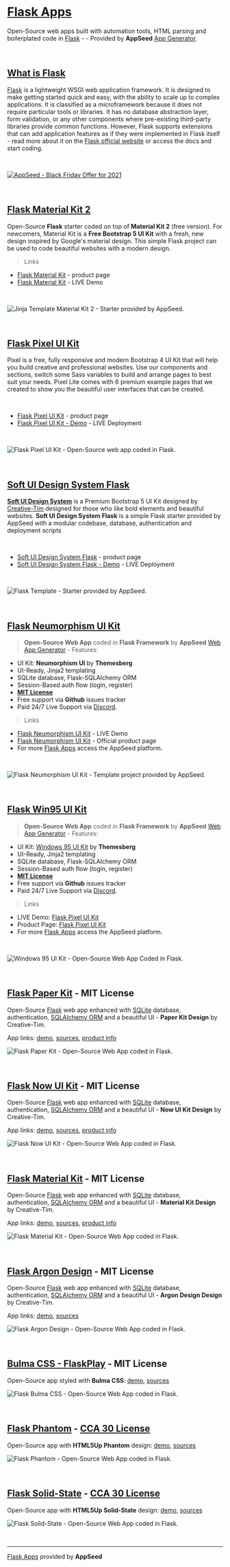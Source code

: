 # [Flask Apps](https://appseed.us/apps/flask-apps) 

Open-Source web apps built with automation tools, HTML parsing and boilerplated code in [Flask](https://palletsprojects.com/p/flask/) - - Provided by **AppSeed** [App Generator](https://appseed.us/app-generator).

<br />

## [What is Flask](https://docs.appseed.us/what-is/flask/)

[Flask](https://palletsprojects.com/p/flask/) is a lightweight WSGI web application framework. It is designed to make getting started quick and easy, with the ability to scale up to complex applications. It is classified as a microframework because it does not require particular tools or libraries. It has no database abstraction layer, form validation, or any other components where pre-existing third-party libraries provide common functions. However, Flask supports extensions that can add application features as if they were implemented in Flask itself - read more about it on the [Flask official website](https://palletsprojects.com/p/flask/) or access the docs and start coding.

<br />

[![AppSeed - Black Friday Offer for 2021 ](https://user-images.githubusercontent.com/51070104/143680027-6aa964c6-a4f6-4615-a839-ad2546c7a281.jpg)](https://appseed.us/bundles/black-friday)

<br />

## [Flask Material Kit 2](https://appseed.us/apps/flask-apps/flask-material-kit)

Open-Source **Flask** starter coded on top of **Material Kit 2** (free version). For newcomers, Material Kit is a **Free Bootstrap 5 UI Kit** with a fresh, new design inspired by Google's material design. This simple Flask project can be used to code beautiful websites with a modern design.

> Links

- [Flask Material Kit](https://appseed.us/apps/flask-apps/flask-material-kit) - product page
- [Flask Material Kit](https://flask-material-kit.appseed-srv1.com/) - LIVE Demo

<br />

![Jinja Template Material Kit 2 - Starter provided by AppSeed.](https://user-images.githubusercontent.com/51070104/139474054-a223e8e0-d441-4f9f-8237-627a77bdd49c.gif)

<br />

## [Flask Pixel UI Kit](https://appseed.us/apps/flask-apps/flask-pixel-bootstrap-uikit)

Pixel is a free, fully responsive and modern Bootstrap 4 UI Kit that will help you build creative and professional websites. Use our components and sections, switch some Sass variables to build and arrange pages to best suit your needs. Pixel Lite comes with 6 premium example pages that we created to show you the beautiful user interfaces that can be created.

<br />

- [Flask Pixel UI Kit](https://appseed.us/apps/flask-apps/flask-pixel-bootstrap-uikit) - product page
- [Flask Pixel UI Kit - Demo](https://flask-pixel-lite.appseed-srv1.com/) - LIVE Deployment

<br />

![Flask Pixel UI Kit - Open-Source web app coded in Flask.](https://raw.githubusercontent.com/app-generator/flask-pixel-bootstrap-uikit/master/media/flask-pixel-bootstrap-uikit-screen.png)

<br />

## [Soft UI Design System Flask](https://appseed.us/product/flask-soft-ui-design-system)

**[Soft UI Design System](https://appseed.us/ui-kit/soft-ui-design-system)** is a Premium Bootstrap 5 UI Kit designed by [Creative-Tim](https://bit.ly/3fKQZaL) designed for those who like bold elements and beautiful websites. **Soft UI Design System Flask**  is a simple Flask starter provided by AppSeed with a modular codebase, database, authentication and deployment scripts

<br />

- [Soft UI Design System Flask](https://appseed.us/product/flask-soft-ui-design-system) - product page
- [Soft UI Design System Flask - Demo](https://flask-soft-ui-free.appseed-srv1.com/) - LIVE Deployment

<br />

![Flask Template - Starter provided by AppSeed.](https://raw.githubusercontent.com/app-generator/flask-soft-ui-free/master/media/flask-soft-ui-free-screen.png)

<br /> 

## [Flask Neumorphism UI Kit](https://appseed.us/apps/flask-apps/flask-neumorphism-uikit)

> **Open-Source Web App** coded in **Flask Framework** by **AppSeed** [Web App Generator](https://appseed.us/app-generator) - Features:

- UI Kit: **Neumorphism UI** by **Themesberg**
- UI-Ready, Jinja2 templating
- SQLite database, Flask-SQLAlchemy ORM
- Session-Based auth flow (login, register)
- **[MIT License](https://github.com/app-generator/license-mit)**
- Free support via **Github** issues tracker
- Paid 24/7 Live Support via [Discord](https://discord.gg/fZC6hup).

> Links

- [Flask Neumorphism UI Kit](https://flask-neumorphism-uikit.appseed.us/) - LIVE Demo
- [Flask Neumorphism UI Kit](https://appseed.us/apps/flask-apps/flask-neumorphism-uikit) - Official product page
- For more [Flask Apps](https://appseed.us/apps/flask-apps/) access the AppSeed platform.

<br />

![Flask Neumorphism UI Kit - Template project provided by AppSeed.](https://raw.githubusercontent.com/app-generator/flask-neumorphism-uikit/master/media/flask-neumorphism-uikit-screen-2.png)

<br />

## [Flask Win95 UI Kit](https://appseed.us/apps/flask-apps/flask-windows-95-ui-kit)

> **Open-Source Web App** coded in **Flask Framework** by **AppSeed** [Web App Generator](https://appseed.us/app-generator) - Features:

- UI Kit: [Windows 95 UI Kit](https://themesberg.com/product/ui-kits/windows-95-ui-kit) by **Themesberg**
- UI-Ready, Jinja2 templating
- SQLite database, Flask-SQLAlchemy ORM
- Session-Based auth flow (login, register)
- **[MIT License](https://github.com/app-generator/license-mit)**
- Free support via **Github** issues tracker
- Paid 24/7 Live Support via [Discord](https://discord.gg/fZC6hup).

> Links

- LIVE Demo: [Flask Pixel UI Kit](https://flask-windows-95-ui-kit.appseed.us/)
- Product Page: [Flask Pixel UI Kit](https://appseed.us/apps/flask-apps/flask-windows-95-ui-kit)
- For more [Flask Apps](https://appseed.us/apps/flask-apps/) access the AppSeed platform.

<br />

![Windows 95 UI Kit - Open-Source Web App Coded in Flask.](https://raw.githubusercontent.com/app-generator/static/master/flask-windows-95-ui-kit/flask-windows-95-ui-kit-screen.png)

<br />

## [Flask Paper Kit](https://appseed.us/apps/flask-apps/flask-paper-kit) - MIT License

Open-Source [Flask](https://palletsprojects.com/p/flask/) web app enhanced with [SQLite](https://www.sqlite.org/index.html) database, authentication, [SQLAlchemy ORM](https://www.sqlalchemy.org/) and a beautiful UI - **Paper Kit Design** by Creative-Tim.

App links: [demo](https://flask-paper-kit.appseed.us/), [sources](https://github.com/app-generator/flask-paper-kit), [product info](https://appseed.us/apps/flask-apps/flask-paper-kit)

![Flask Paper Kit - Open-Source Web App coded in Flask.](https://raw.githubusercontent.com/app-generator/static/master/products/flask-paper-kit-screen.png)

<br />

## [Flask Now UI Kit](https://appseed.us/apps/flask-apps/flask-now-ui-kit) - MIT License

Open-Source [Flask](https://palletsprojects.com/p/flask/) web app enhanced with [SQLite](https://www.sqlite.org/index.html) database, authentication, [SQLAlchemy ORM](https://www.sqlalchemy.org/) and a beautiful UI - **Now UI Kit Design** by Creative-Tim.

App links: [demo](https://flask-now-ui-kit.appseed.us/), [sources](https://github.com/app-generator/flask-now-ui-kit), [product info](https://appseed.us/apps/flask-apps/flask-now-ui-kit)

![Flask Now UI Kit - Open-Source Web App coded in Flask.](https://raw.githubusercontent.com/app-generator/static/master/products/flask-now-ui-kit-screen.png)

<br />

## [Flask Material Kit](https://appseed.us/apps/flask-apps/flask-material-kit) - MIT License

Open-Source [Flask](https://palletsprojects.com/p/flask/) web app enhanced with [SQLite](https://www.sqlite.org/index.html) database, authentication, [SQLAlchemy ORM](https://www.sqlalchemy.org/) and a beautiful UI - **Material Kit Design** by Creative-Tim.

App links: [demo](https://flask-material-kit.appseed.us/), [sources](https://github.com/app-generator/flask-material-kit), [product info](https://appseed.us/apps/flask-apps/flask-material-kit)

![Flask Material Kit - Open-Source Web App coded in Flask.](https://raw.githubusercontent.com/app-generator/static/master/products/flask-material-kit-screen.png)

<br />

## [Flask Argon Design](https://appseed.us/apps/flask-apps/flask-argon-design-system) - MIT License

Open-Source [Flask](https://palletsprojects.com/p/flask/) web app enhanced with [SQLite](https://www.sqlite.org/index.html) database, authentication, [SQLAlchemy ORM](https://www.sqlalchemy.org/) and a beautiful UI - **Argon Design Design** by Creative-Tim.

App links: [demo](https://flask-argon-design-system.appseed.us/), [sources](https://github.com/app-generator/flask-argon-design-system)

![Flask Argon Design - Open-Source Web App coded in Flask.](https://raw.githubusercontent.com/app-generator/static/master/products/flask-argon-design-system-screen.png)

<br />

## [Bulma CSS - FlaskPlay](https://appseed.us/apps/flask-apps/bulmaplay-flask-and-bulma-css) - MIT License

Open-Source app styled with **Bulma CSS**: [demo](https://flask-bulma-css.appseed.us/), [sources](https://github.com/app-generator/flask-bulma-css)

![Flask Bulma CSS - Open-Source Web App coded in Flask.](https://github.com/app-generator/flask-bulma-css/blob/master/screenshots/flask-bulma-css-intro.gif)

<br />

## [Flask Phantom](https://appseed.us/apps/flask-apps/html5up-phantom-coded-in-flask) - [CCA 30 License](https://html5up.net/license)

Open-Source app with **HTML5Up Phantom** design: [demo](https://flask-phantom.appseed.us/), [sources](https://github.com/app-generator/flask-phantom)

![Flask Phantom - Open-Source Web App coded in Flask.](https://raw.githubusercontent.com/app-generator/static/master/products/flask-html5up-phantom-screen.png)

<br />

## [Flask Solid-State](https://appseed.us/apps/flask-apps/flask-solid-state) - [CCA 30 License](https://html5up.net/license)

Open-Source app with **HTML5Up Solid-State** design: [demo](https://flask-solid-state.appseed.us/), [sources](https://github.com/app-generator/flask-solid-state)

![Flask Solid-State - Open-Source Web App coded in Flask.](https://raw.githubusercontent.com/app-generator/static/master/products/flask-solid-state-screen.png)

<br />

--- 
[Flask Apps](https://appseed.us/apps/flask-apps) provided by **AppSeed**

